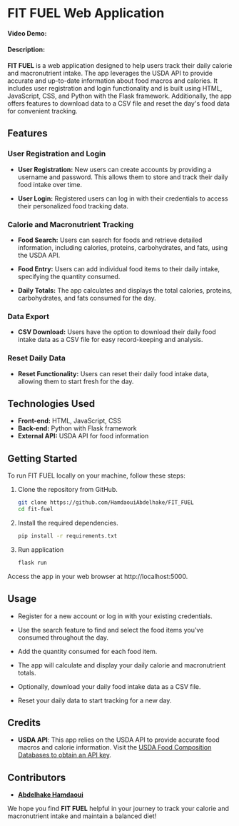 # FIT FUEL Web Application
#### Video Demo:
#### Description:

**FIT FUEL** is a web application designed to help users track their daily calorie and macronutrient intake. The app leverages the USDA API to provide accurate and up-to-date information about food macros and calories. It includes user registration and login functionality and is built using HTML, JavaScript, CSS, and Python with the Flask framework. Additionally, the app offers features to download data to a CSV file and reset the day's food data for convenient tracking.

## Features

### User Registration and Login

- **User Registration:** New users can create accounts by providing a username and password. This allows them to store and track their daily food intake over time.

- **User Login:** Registered users can log in with their credentials to access their personalized food tracking data.

### Calorie and Macronutrient Tracking

- **Food Search:** Users can search for foods and retrieve detailed information, including calories, proteins, carbohydrates, and fats, using the USDA API.

- **Food Entry:** Users can add individual food items to their daily intake, specifying the quantity consumed.

- **Daily Totals:** The app calculates and displays the total calories, proteins, carbohydrates, and fats consumed for the day.

### Data Export

- **CSV Download:** Users have the option to download their daily food intake data as a CSV file for easy record-keeping and analysis.

### Reset Daily Data

- **Reset Functionality:** Users can reset their daily food intake data, allowing them to start fresh for the day.

## Technologies Used

- **Front-end:** HTML, JavaScript, CSS
- **Back-end:** Python with Flask framework
- **External API:** USDA API for food information

## Getting Started

To run FIT FUEL locally on your machine, follow these steps:

1. Clone the repository from GitHub.

   ```bash
   git clone https://github.com/HamdaouiAbdelhake/FIT_FUEL
   cd fit-fuel
   ```

2. Install the required dependencies.

    ```bash
    pip install -r requirements.txt
    ```
3. Run application
    ```bash
    flask run
    ```
Access the app in your web browser at http://localhost:5000.

## Usage

- Register for a new account or log in with your existing credentials.

- Use the search feature to find and select the food items you've consumed throughout the day.

- Add the quantity consumed for each food item.

- The app will calculate and display your daily calorie and macronutrient totals.

- Optionally, download your daily food intake data as a CSV file.

- Reset your daily data to start tracking for a new day.

## Credits

- **USDA API**: This app relies on the USDA API to provide accurate food macros and calorie information. Visit the [USDA Food Composition Databases to obtain an API key](https://fdc.nal.usda.gov/api-guide.html).

## Contributors

- [**Abdelhake Hamdaoui**](https://github.com/HamdaouiAbdelhake)

We hope you find **FIT FUEL** helpful in your journey to track your calorie and macronutrient intake and maintain a balanced diet!